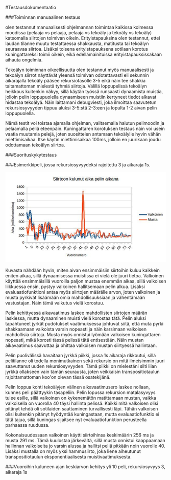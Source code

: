 #Testausdokumentaatio

###Toiminnan manuaalinen testaus

olen testannut manuaalisesti ohjelmannan toimintaa kaikissa kolmessa moodissa (pelaaja vs pelaaja, pelaaja vs tekoäly ja tekoäly vs tekoäly) katsomalla siirtojen toimivan oikein. Erityistapauksina olen testannut, ettei laudan tilanne muutu testattaessa shakkausta, matitusta tai tekoälyn seuraavaa siirtoa. Lisäksi toisena erityistapauksena sotilaan korotus kuningattareksi toimii oikein, eikä edellämainituissa erityistapauksissakaan aihauta ongelmia.

Tekoälyn toiminnan oikeellisuutta olen testannut myös manuaalisesti ja tekoälyn siirrot näyttävät yleensä toimivan odotettavasti eli sekunnin aikarajalla tekoäly pääsee rekursiotasolle 3-5 eikä näin tee shakkia taitamattoman mielestä tyhmiä siirtoja. Välillä loppupelissä tekoälyn heikkous kuitenkin näkyy, sillä käytän työssä runsaasti dynaamista muistia, jolloin pelin loppupuolella dynaamiseen muistiin kertyneet tiedot alkavat hidastaa tekoälyä. Näin laittamani debugviesti, joka ilmoittaa saavutetun rekursiosyvyyden tippuu aluksi 3-5:stä 2-3:een ja lopulta 1-2 aivan pelin loppupuolella.

Nämä testit voi toistaa ajamalla ohjelman, valitsemalla halutun pelimoodin ja pelaamalla peliä eteenpäin. Kuningattaren korotuksen testaus näin voi usein vaatia muutamia pelejä, joten suosittelen antamaan tekoälylle hyvin vähän miettimisaikaa. Itse käytin miettimisaikaa 100ms, jolloin en juurikaan joudu odottamaan tekoälyn siirtoa.

###Suorituskykytestaus

###Esimerkkipeli, jossa rekursiosyvyydeksi rajoitettu 3 ja aikaraja 1s.

![Siirtoajan kehittyminen vuoronumeron kasvaessa](https://github.com/salsam/simpleChessAI/blob/master/Dokumentaatio/Siirtoon%20kulunut%20aika.jpg)

Kuvasta nähdään hyvin, miten aivan ensimmäisiin siirtoihin kuluu kaikkein eniten aikaa, sillä dynaamisessa muistissa ei vielä ole juuri tietoa. Valkoinen käyttää ensimmäisillä vuoroilla paljon mustaa enemmän aikaa, sillä valkoisen liikkuessa ensin, pystyy valkoinen hallitsemaan pelin alkua. Lisäksi evaluaatiofunktioni antaa myös siirtojen määrälle arvon, joten valkoinen ja musta pyrkivät lisäämään omia mahdollisuuksiaan ja vähentämään vastustajan. Näin tämä vaikutus vielä korostuu.


Pelin kehittyessä aikavaatimus laskee mahdollisten siirtojen määrän laskiessa, mutta dynaaminen muisti vielä korostaa tätä. Pelin aluksi tapahtuneet jyrkät pudotukset vaatimuksessa johtuvat siitä, että muta pyrki shakkaamaan valkoista varsin nopeasti ja näin karsimaan valkoisen mahdollisia siirtoja. Musta myös onnistui lyömään valkoisen kuningattaren nopeasti, mikä korosti tässä pelissä tätä entisestään. Näin mustan aikavaatimus saavuttaa ja ohittaa valkoisen mustan siirtyessä hallintaan.

Pelin puolivälissä havaitaan jyrkkä piikki, jossa 1s aikaraja rikkoutui, sillä pelitilanne oli todella monimutkainen sekä rekursio on mitä ilmeisimmin juuri saavuttanut uuden rekursiosyvyyden. Tämä piikki on mielestäni silti liian jyrkkä ollakseen vain tämän seurausta, joten veikkaisin transpositiotaulun rajoittamattoman koo'on olevan tässä osatekijänä.

Pelin loppua kohti tekoälyjen välinen aikavaatimusero laskee nollaan, kunnes peli päättyykin tasapeliin. Pelin lopussa rekursion matalasyvyys tulee esille, sillä valkoinen on kykenemätön matittamaan mustan, vaikka valkoisella on vuorolla 40 täysi hallinta pelissä. Kaikki mitä valkoisen olisi pitänyt tehdä oli sotilaiden saattaminen turvallisesti läpi. Tähän valkoisen olisi kuitenkin pitänyt hyödyntää kuningastaan, mutta evaluaatiofunktio ei tätä tajua, sillä kuningas sijaitsee nyt evaluaatiofunktion perusteella parhaassa ruudussa.

Kokonaisuudessaan valkoinen käytti siirtoihinsa keskimäärin 256 ms ja musta 291 ms. Tämä kuulostaa järkevältä, sillä musta onnistui kaappaamaan hallinnan valkoiselta jo varsin alussa ja hallitsi peliä pitkään noin vuorolle 40. Lisäksi mustalla on myös yksi hammusiirto, joka liene aiheutunut transpositiotaulun eksponentiaalisesta muistivaatimuksesta.

###Vuoroihin kuluneen ajan keskiarvon kehitys yli 10 peli, rekursiosyvyys 3, aikaraja 1s

